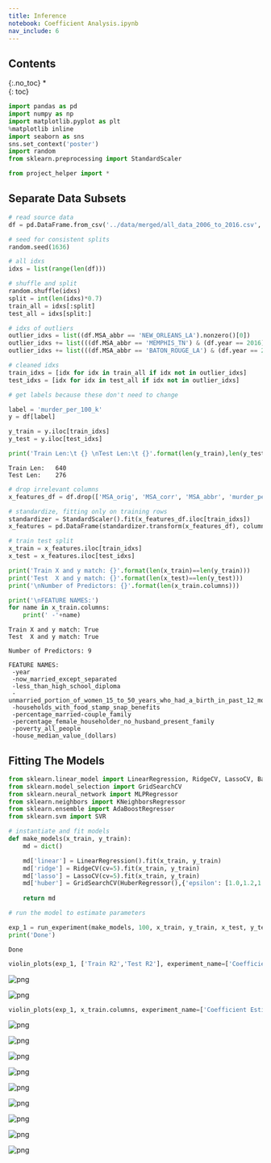 ```yaml
---
title: Inference
notebook: Coefficient Analysis.ipynb
nav_include: 6
---
```


## Contents
{:.no_toc}
*  
{: toc}



```python
import pandas as pd
import numpy as np
import matplotlib.pyplot as plt
%matplotlib inline
import seaborn as sns
sns.set_context('poster')
import random
from sklearn.preprocessing import StandardScaler
```




```python
from project_helper import *
```


## Separate Data Subsets



```python
# read source data
df = pd.DataFrame.from_csv('../data/merged/all_data_2006_to_2016.csv', index_col=None)
```




```python
# seed for consistent splits
random.seed(1636)

# all idxs
idxs = list(range(len(df)))

# shuffle and split
random.shuffle(idxs)
split = int(len(idxs)*0.7)
train_all = idxs[:split]
test_all = idxs[split:]

# idxs of outliers
outlier_idxs = list((df.MSA_abbr == 'NEW_ORLEANS_LA').nonzero()[0])
outlier_idxs += list(((df.MSA_abbr == 'MEMPHIS_TN') & (df.year == 2016)).nonzero()[0])
outlier_idxs += list(((df.MSA_abbr == 'BATON_ROUGE_LA') & (df.year == 2007)).nonzero()[0])

# cleaned idxs
train_idxs = [idx for idx in train_all if idx not in outlier_idxs]
test_idxs = [idx for idx in test_all if idx not in outlier_idxs]
```




```python
# get labels because these don't need to change

label = 'murder_per_100_k'
y = df[label]

y_train = y.iloc[train_idxs]
y_test = y.iloc[test_idxs]

print('Train Len:\t {} \nTest Len:\t {}'.format(len(y_train),len(y_test)))
```


    Train Len:	 640 
    Test Len:	 276




```python
# drop irrelevant columns
x_features_df = df.drop(['MSA_orig', 'MSA_corr', 'MSA_abbr', 'murder_per_100_k'], axis=1)

# standardize, fitting only on training rows
standardizer = StandardScaler().fit(x_features_df.iloc[train_idxs])
x_features = pd.DataFrame(standardizer.transform(x_features_df), columns=x_features_df.columns)

# train test split
x_train = x_features.iloc[train_idxs]
x_test = x_features.iloc[test_idxs]

print('Train X and y match: {}'.format(len(x_train)==len(y_train)))
print('Test  X and y match: {}'.format(len(x_test)==len(y_test)))
print('\nNumber of Predictors: {}'.format(len(x_train.columns)))

print('\nFEATURE NAMES:')
for name in x_train.columns:
    print(' -'+name)
```


    Train X and y match: True
    Test  X and y match: True
    
    Number of Predictors: 9
    
    FEATURE NAMES:
     -year
     -now_married_except_separated
     -less_than_high_school_diploma
     -unmarried_portion_of_women_15_to_50_years_who_had_a_birth_in_past_12_months
     -households_with_food_stamp_snap_benefits
     -percentage_married-couple_family
     -percentage_female_householder_no_husband_present_family
     -poverty_all_people
     -house_median_value_(dollars)


## Fitting The Models



```python
from sklearn.linear_model import LinearRegression, RidgeCV, LassoCV, BayesianRidge, HuberRegressor
from sklearn.model_selection import GridSearchCV
from sklearn.neural_network import MLPRegressor
from sklearn.neighbors import KNeighborsRegressor
from sklearn.ensemble import AdaBoostRegressor
from sklearn.svm import SVR
```




```python
# instantiate and fit models
def make_models(x_train, y_train):
    md = dict()

    md['linear'] = LinearRegression().fit(x_train, y_train)
    md['ridge'] = RidgeCV(cv=5).fit(x_train, y_train)
    md['lasso'] = LassoCV(cv=5).fit(x_train, y_train)
    md['huber'] = GridSearchCV(HuberRegressor(),{'epsilon': [1.0,1.2,1.4,1.6,1.8]}, n_jobs=-1).fit(x_train, y_train).best_estimator_
    
    return md
```




```python
# run the model to estimate parameters

exp_1 = run_experiment(make_models, 100, x_train, y_train, x_test, y_test, coeff_names=x_train.columns)
print('Done')
```


    Done




```python
violin_plots(exp_1, ['Train R2','Test R2'], experiment_name=['Coefficient Estimation'], center_zero=False)
```



![png](Coefficient%20Analysis_files/Coefficient%20Analysis_11_0.png)



![png](Coefficient%20Analysis_files/Coefficient%20Analysis_11_1.png)




```python
violin_plots(exp_1, x_train.columns, experiment_name=['Coefficient Estimation'])
```



![png](Coefficient%20Analysis_files/Coefficient%20Analysis_12_0.png)



![png](Coefficient%20Analysis_files/Coefficient%20Analysis_12_1.png)



![png](Coefficient%20Analysis_files/Coefficient%20Analysis_12_2.png)



![png](Coefficient%20Analysis_files/Coefficient%20Analysis_12_3.png)



![png](Coefficient%20Analysis_files/Coefficient%20Analysis_12_4.png)



![png](Coefficient%20Analysis_files/Coefficient%20Analysis_12_5.png)



![png](Coefficient%20Analysis_files/Coefficient%20Analysis_12_6.png)



![png](Coefficient%20Analysis_files/Coefficient%20Analysis_12_7.png)



![png](Coefficient%20Analysis_files/Coefficient%20Analysis_12_8.png)




```python

```

